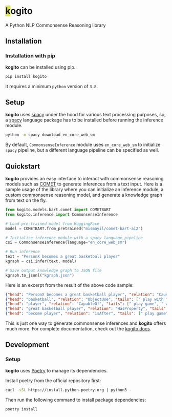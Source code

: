 # <span style="background-color:#dce755">k</span>ogito
A Python NLP Commonsense Reasoning library

## Installation

### Installation with pip
**kogito** can be installed using pip.

```sh
pip install kogito
```

It requires a minimum ``python`` version of ``3.8``.

## Setup
**kogito** uses [spacy](https://spacy.io) under the hood for various text processing purposes, so, a [spacy](https://spacy.io) language package has to be installed before running the inference module.

```sh
python -m spacy download en_core_web_sm
``` 
By default, ``CommonsenseInference`` module uses ``en_core_web_sm`` to initialize ``spacy`` pipeline, but a different language pipeline can be specified as well.

## Quickstart
**kogito** provides an easy interface to interact with commonsense reasoning models such as [COMET](https://arxiv.org/abs/2010.05953) to generate inferences from a text input.
Here is a sample usage of the library where you can initialize an inference module, a custom commonsense reasoning model, and generate a knowledge graph from text on the fly.

```python
from kogito.models.bart.comet import COMETBART
from kogito.inference import CommonsenseInference

# Load pre-trained model from HuggingFace
model = COMETBART.from_pretrained("mismayil/comet-bart-ai2")

# Initialize inference module with a spacy language pipeline
csi = CommonsenseInference(language="en_core_web_sm")

# Run inference
text = "PersonX becomes a great basketball player"
kgraph = csi.infer(text, model)

# Save output knowledge graph to JSON file
kgraph.to_jsonl("kgraph.json")
```

Here is an excerpt from the result of the above code sample:

```json
{"head": "PersonX becomes a great basketball player", "relation": "Causes", "tails": [" PersonX practices every day.", " PersonX plays basketball every day", " PersonX practices every day"]}
{"head": "basketball", "relation": "ObjectUse", "tails": [" play with friends", " play basketball with", " play basketball"]}
{"head": "player", "relation": "CapableOf", "tails": [" play game", " win game", " play football"]}
{"head": "great basketball player", "relation": "HasProperty", "tails": [" good at basketball", " good at sports", " very good"]}
{"head": "become player", "relation": "isAfter", "tails": [" play game", " become coach", " play with"]}
```
This is just one way to generate commonsense inferences and **kogito** offers much more. For complete documentation, check out the [kogito docs](https://kogito.readthedocs.io).

## Development

### Setup
**kogito** uses [Poetry](https://python-poetry.org/) to manage its dependencies. 

Install poetry from the official repository first:
```sh
curl -sSL https://install.python-poetry.org | python3 -
```

Then run the following command to install package dependencies:
```sh
poetry install
```
